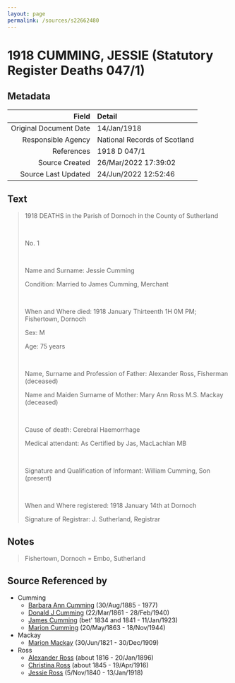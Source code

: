 ```yaml
---
layout: page
permalink: /sources/s22662480
---
```


# 1918 CUMMING, JESSIE (Statutory Register Deaths 047/1)

## Metadata

Field | Detail
---:|:---
Original Document Date | 14/Jan/1918
Responsible Agency | National Records of Scotland
References | 1918 D 047/1
Source Created | 26/Mar/2022 17:39:02
Source Last Updated | 24/Jun/2022 12:52:46

## Text

> 1918 DEATHS in the Parish of Dornoch in the County of Sutherland
>
> <br/>
>
> No. 1
>
> <br/>
>
> Name and Surname: Jessie Cumming
>
> Condition: Married to James Cumming, Merchant
>
> <br/>
>
> When and Where died: 1918 January Thirteenth 1H 0M PM; Fishertown, Dornoch
>
> Sex: M
>
> Age: 75 years
>
> <br/>
>
> Name, Surname and Profession of Father: Alexander Ross, Fisherman (deceased)
>
> Name and Maiden Surname of Mother: Mary Ann Ross M.S. Mackay (deceased)
>
> <br/>
>
> Cause of death: Cerebral Haemorrhage
>
> Medical attendant: As Certified by Jas, MacLachlan MB
>
> <br/>
>
> Signature and Qualification of Informant: William Cumming, Son (present)
>
> <br/>
>
> When and Where registered: 1918 January 14th at Dornoch
>
> Signature of Registrar: J. Sutherland, Registrar
>

## Notes

> Fishertown, Dornoch = Embo, Sutherland
>


## Source Referenced by

* Cumming
  * [Barbara Ann Cumming](../people/@57039529@-barbara-ann-cumming-b1885-8-30-d1977.md) (30/Aug/1885 - 1977)
  * [Donald J Cumming](../people/@20465544@-donald-j-cumming-b1861-3-22-d1940-2-28.md) (22/Mar/1861 - 28/Feb/1940)
  * [James Cumming](../people/@66384942@-james-cumming-b1834~1841-d1923-1-11.md) (bet' 1834 and 1841 - 11/Jan/1923)
  * [Marion Cumming](../people/@59851647@-marion-cumming-b1863-5-20-d1944-11-18.md) (20/May/1863 - 18/Nov/1944)
* Mackay
  * [Marion Mackay](../people/@78930004@-marion-mackay-b1821-6-30-d1909-12-30.md) (30/Jun/1821 - 30/Dec/1909)
* Ross
  * [Alexander Ross](../people/@81387900@-alexander-ross-b1816-d1896-1-20.md) (about 1816 - 20/Jan/1896)
  * [Christina Ross](../people/@81183416@-christina-ross-b1845-d1916-4-19.md) (about 1845 - 19/Apr/1916)
  * [Jessie Ross](../people/@60546968@-jessie-ross-b1840-11-5-d1918-1-13.md) (5/Nov/1840 - 13/Jan/1918)
